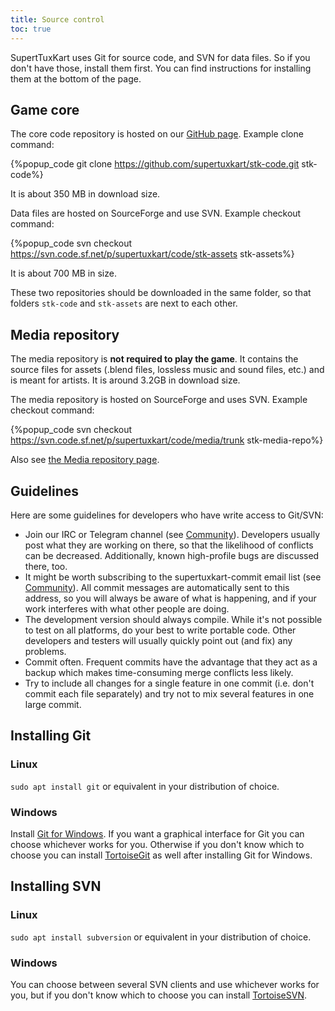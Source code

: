 ```yaml
---
title: Source control
toc: true
---
```

SupertTuxKart uses Git for source code, and SVN for data files. So if you don't have those, install them first. You can find instructions for installing them at the bottom of the page.

## Game core

The core code repository is hosted on our [GitHub page](https://github.com/supertuxkart/stk-code). Example clone command:

{%popup_code
git clone https://github.com/supertuxkart/stk-code.git stk-code%}

It is about 350 MB in download size.

Data files are hosted on SourceForge and use SVN. Example checkout command:

{%popup_code
svn checkout https://svn.code.sf.net/p/supertuxkart/code/stk-assets stk-assets%}

It is about 700 MB in size.

These two repositories should be downloaded in the same folder, so that folders `stk-code` and `stk-assets` are next to each other.

## Media repository

The media repository is **not required to play the game**. It contains the source files for assets (.blend files, lossless music and sound files, etc.) and is meant for artists. It is around 3.2GB in download size.

The media repository is hosted on SourceForge and uses SVN. Example checkout command:

{%popup_code
svn checkout https://svn.code.sf.net/p/supertuxkart/code/media/trunk stk-media-repo%}

Also see [the Media repository page](Media_Repo).

## Guidelines

Here are some guidelines for developers who have write access to Git/SVN:

* Join our IRC or Telegram channel (see [Community](Community)). Developers usually post what they are working on there, so that the likelihood of conflicts can be decreased. Additionally, known high-profile bugs are discussed there, too.
* It might be worth subscribing to the supertuxkart-commit email list (see [Community](Community)). All commit messages are automatically sent to this address, so you will always be aware of what is happening, and if your work interferes with what other people are doing.
* The development version should always compile. While it's not possible to test on all platforms, do your best to write portable code. Other developers and testers will usually quickly point out (and fix) any problems.
* Commit often. Frequent commits have the advantage that they act as a backup which makes time-consuming merge conflicts less likely.
* Try to include all changes for a single feature in one commit (i.e. don't commit each file separately) and try not to mix several features in one large commit.

## Installing Git

### Linux
`sudo apt install git` or equivalent in your distribution of choice.

### Windows
Install [Git for Windows](https://github.com/git-for-windows/git/releases/latest). If you want a graphical interface for Git you can choose whichever works for you. Otherwise if you don't know which to choose you can install [TortoiseGit](https://tortoisegit.org/download) as well after installing Git for Windows.

## Installing SVN

### Linux
`sudo apt install subversion` or equivalent in your distribution of choice.

### Windows
You can choose between several SVN clients and use whichever works for you, but if you don't know which to choose you can install [TortoiseSVN](https://tortoisesvn.net/downloads.html).
